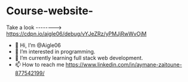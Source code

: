 # Course-website-
Take a look --------> https://cdpn.io/aigle06/debug/vYJeZRz/yPMJjRwWvOjM
- 👋 Hi, I’m @Aigle06
- 👀 I’m interested in programming.
- 🌱 I’m currently learning full stack web development.
- 📫 How to reach me https://www.linkedin.com/in/aymane-zaitoune-877542199/

<!---
Aigle06/Aigle06 is a ✨ special ✨ repository because its `README.md` (this file) appears on your GitHub profile.
You can click the Preview link to take a look at your changes.
--->
